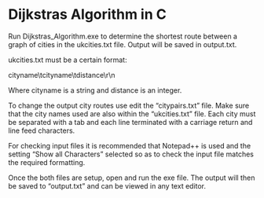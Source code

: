 # Dijkstras Algorithm in C

Run Dijkstras_Algorithm.exe to determine the shortest route between a graph of cities 
in the ukcities.txt file. Output will be saved in output.txt.

ukcities.txt must be a certain format:

cityname\tcityname\tdistance\r\n

Where cityname is a string and distance is an integer.

To change the output city routes use edit the “citypairs.txt” file. 
Make sure that the city names used are also within the “ukcities.txt” file. 
Each city must be separated with a tab and each line terminated with a carriage 
return and line feed characters. 

For checking input files it is recommended that Notepad++ is used and the setting 
“Show all Characters” selected so as to check the input file matches the required formatting. 

Once the both files are setup, open and run the exe file. The output will then be saved to
“output.txt” and can be viewed in any text editor.
